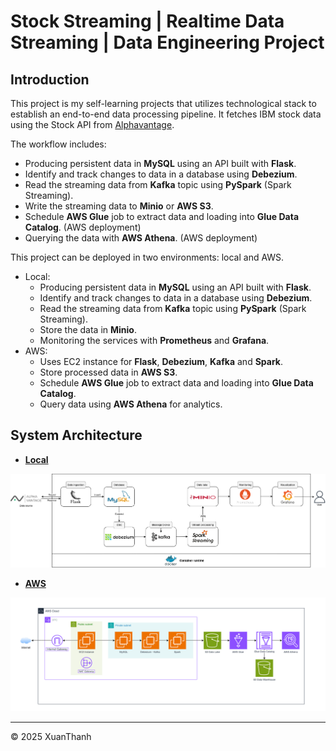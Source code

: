 # Stock Streaming | Realtime Data Streaming | Data Engineering Project

## Introduction 
This project is my self-learning projects that utilizes technological stack to establish an end-to-end data processing pipeline. It fetches IBM stock data using the Stock API from [Alphavantage]("https://www.alphavantage.co/").

The workflow includes: 
- Producing persistent data in **MySQL** using an API built with **Flask**.
- Identify and track changes to data in a database using **Debezium**.
- Read the streaming data from **Kafka** topic using **PySpark** (Spark Streaming).
- Write the streaming data to **Minio** or **AWS S3**.
- Schedule **AWS Glue** job to extract data and loading into **Glue Data Catalog**. (AWS deployment)
- Querying the data with **AWS Athena**. (AWS deployment)

This project can be deployed in two environments: local and AWS.
- Local: 
  - Producing persistent data in **MySQL** using an API built with **Flask**.
  - Identify and track changes to data in a database using **Debezium**.
  - Read the streaming data from **Kafka** topic using **PySpark** (Spark Streaming).
  - Store the data in **Minio**.
  - Monitoring the services with **Prometheus** and **Grafana**.
- AWS:
  - Uses EC2 instance for **Flask**, **Debezium**, **Kafka** and **Spark**.
  - Store processed data in **AWS S3**.
  - Schedule **AWS Glue** job to extract data and loading into **Glue Data Catalog**. 
  - Query data using **AWS Athena** for analytics.
## System Architecture
- [**Local**](./local/README.md)

<!-- ![Local Deployment](./images/local-architecture.png) -->
<div style="text-align: center;">
    <img src="./images/local-architecture.png" alt="Local Deployment">
</div>

- [**AWS**](./terraform/README.md)

<!-- ![Cloud Deployment](./images/cloud-architecture.png) -->
<div style="text-align: center;">
    <img src="./images/cloud-architecture.png" alt="Cloud Deployment">
</div>

---

<p>&copy; 2025 XuanThanh</p>


